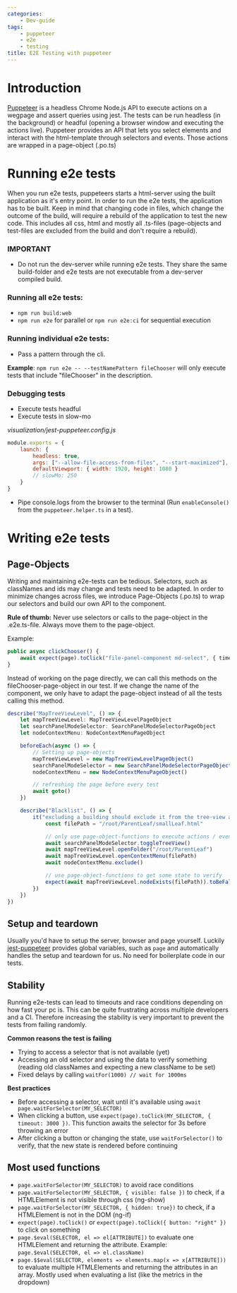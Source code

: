 ```yaml
---
categories:
    - Dev-guide
tags:
    - puppeteer
    - e2e
    - testing
title: E2E Testing with puppeteer
---
```


# Introduction

[Puppeteer](https://github.com/puppeteer/puppeteer) is a headless Chrome Node.js API to execute actions on a wegpage and assert queries using jest. The tests can be run headless (in the background) or headful (opening a browser window and executing the actions live). Puppeteer provides an API that lets you select elements and interact with the html-template through selectors and events. Those actions are wrapped in a page-object (.po.ts)

# Running e2e tests

When you run e2e tests, puppeteers starts a html-server using the built application as it's entry point. In order to run the e2e tests, the application has to be built. Keep in mind that changing code in files, which change the outcome of the build, will require a rebuild of the application to test the new code. This includes all css, html and mostly all .ts-files (page-objects and test-files are excluded from the build and don't require a rebuild).

### IMPORTANT

-   Do not run the dev-server while running e2e tests. They share the same build-folder and e2e tests are not executable from a dev-server compiled build.

### Running all e2e tests:

-   `npm run build:web`
-   `npm run e2e` for parallel or `npm run e2e:ci` for sequential execution

### Running individual e2e tests:

-   Pass a pattern through the cli.

**Example**: `npm run e2e -- --testNamePattern fileChooser` will only execute tests that include "fileChooser" in the description.

### Debugging tests

-   Execute tests headful
-   Execute tests in slow-mo

_visualization/jest-puppeteer.config.js_

```js
module.exports = {
	launch: {
		headless: true,
		args: ["--allow-file-access-from-files", "--start-maximized"],
		defaultViewport: { width: 1920, height: 1080 }
		// slowMo: 250
	}
}
```

-   Pipe console.logs from the browser to the terminal (Run `enableConsole()` from the `puppeteer.helper.ts` in a test).

# Writing e2e tests

## Page-Objects

Writing and maintaining e2e-tests can be tedious. Selectors, such as classNames and ids may change and tests need to be adapted. In order to minimize changes across files, we introduce Page-Objects (.po.ts) to wrap our selectors and build our own API to the component.

**Rule of thumb:** Never use selectors or calls to the page-object in the .e2e.ts-file. Always move them to the page-object.

Example:

```ts
public async clickChooser() {
	await expect(page).toClick("file-panel-component md-select", { timeout: 3000 })
}
```

Instead of working on the page directly, we can call this methods on the fileChooser-page-object in our test. If we change the name of the component, we only have to adapt the page-object instead of all the tests calling this method.

```ts
describe("MapTreeViewLevel", () => {
	let mapTreeViewLevel: MapTreeViewLevelPageObject
	let searchPanelModeSelector: SearchPanelModeSelectorPageObject
	let nodeContextMenu: NodeContextMenuPageObject

	beforeEach(async () => {
		// Setting up page-objects
		mapTreeViewLevel = new MapTreeViewLevelPageObject()
		searchPanelModeSelector = new SearchPanelModeSelectorPageObject()
		nodeContextMenu = new NodeContextMenuPageObject()

		// refreshing the page before every test
		await goto()
	})

	describe("Blacklist", () => {
		it("excluding a building should exclude it from the tree-view as well", async () => {
			const filePath = "/root/ParentLeaf/smallLeaf.html"

			// only use page-object-functions to execute actions / events on the webpage
			await searchPanelModeSelector.toggleTreeView()
			await mapTreeViewLevel.openFolder("/root/ParentLeaf")
			await mapTreeViewLevel.openContextMenu(filePath)
			await nodeContextMenu.exclude()

			// use page-object-functions to get some state to verify
			expect(await mapTreeViewLevel.nodeExists(filePath)).toBeFalsy()
		})
	})
})
```

## Setup and teardown

Usually you'd have to setup the server, browser and page yourself. Luckily [jest-puppeteer](https://github.com/smooth-code/jest-puppeteer) provides global variables, such as `page` and automatically handles the setup and teardown for us. No need for boilerplate code in our tests.

## Stability

Running e2e-tests can lead to timeouts and race conditions depending on how fast your pc is. This can be quite frustrating across multiple developers and a CI. Therefore increasing the stability is very important to prevent the tests from failing randomly.

**Common reasons the test is failing**

-   Trying to access a selector that is not available (yet)
-   Accessing an old selector and using the data to verify something (reading old classNames and expecting a new className to be set)
-   Fixed delays by calling `waitFor(1000) // wait for 1000ms`

**Best practices**

-   Before accessing a selector, wait until it's available using `await page.waitForSelector(MY_SELECTOR)`
-   When clicking a button, use `expect(page).toClick(MY_SELECTOR, { timeout: 3000 })`. This function awaits the selector for 3s before throwing an error
-   After clicking a button or changing the state, use `waitForSelector()` to verify, that the new state is rendered before continuing

## Most used functions

-   `page.waitForSelector(MY_SELECTOR)` to avoid race conditions
-   `page.waitForSelector(MY_SELECTOR, { visible: false })` to check, if a HTMLElement is not visible through css (ng-show)
-   `page.waitForSelector(MY_SELECTOR, { hidden: true})` to check, if a HTMLElement is not in the DOM (ng-if)
-   `expect(page).toClick()` or `expect(page).toClick({ button: "right" })` to click on something
-   `page.$eval(SELECTOR, el => el[ATTRIBUTE])` to evaluate one HTMLElement and returning the attribute. Example: `page.$eval(SELECTOR, el => el.className)`
-   `page.$$eval(SELECTOR, elements => elements.map(x => x[ATTRIBUTE]))` to evaluate multiple HTMLElements and returning the attributes in an array. Mostly used when evaluating a list (like the metrics in the dropdown)
